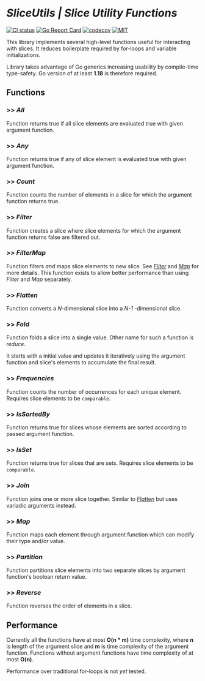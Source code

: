 # **_SliceUtils | Slice Utility Functions_**

[![CI status](https://github.com/kauppie/sliceutils/actions/workflows/go.yml/badge.svg?branch=main)](https://github.com/kauppie/sliceutils/actions/workflows/go.yml)
[![Go Report Card](https://goreportcard.com/badge/github.com/kauppie/sliceutils)](https://goreportcard.com/report/github.com/kauppie/sliceutils)
[![codecov](https://codecov.io/gh/kauppie/sliceutils/branch/main/graph/badge.svg)](https://codecov.io/gh/kauppie/sliceutils)
[![MIT](https://img.shields.io/badge/license-MIT-blue.svg)](https://github.com/kauppie/sliceutils/blob/main/LICENSE)

This library implements several high-level functions useful for interacting with slices. It reduces boilerplate required by for-loops and variable initializations.

Library takes advantage of Go generics increasing usability by compile-time type-safety. Go version of at least **1.18** is therefore required.

## Functions

### >> _All_

Function returns true if all slice elements are evaluated true with given argument function.

### >> _Any_

Function returns true if any of slice element is evaluated true with given argument function.

### >> _Count_

Function counts the number of elements in a slice for which the argument function returns true.

### >> _Filter_

Function creates a slice where slice elements for which the argument function returns false are filtered out.

### >> _FilterMap_

Function filters _and_ maps slice elements to new slice. See [_Filter_](#filter) and [_Map_](#map) for more details. This function exists to allow better performance than using _Filter_ and _Map_ separately.

### >> _Flatten_

Function converts a _N_-dimensional slice into a _N-1_ -dimensional slice.

### >> _Fold_

Function folds a slice into a single value. Other name for such a function is _reduce_.

It starts with a initial value and updates it iteratively using the argument function and slice's elements to accumulate the final result.

### >> _Frequencies_

Function counts the number of occurrences for each unique element. Requires slice elements to be `comparable`.

### >> _IsSortedBy_

Function returns true for slices whose elements are sorted according to passed argument function.

### >> _IsSet_

Function returns true for slices that are sets. Requires slice elements to be `comparable`.

### >> _Join_

Function joins one or more slice together. Similar to [_Flatten_](#flatten) but uses variadic arguments instead.

### >> _Map_

Function maps each element through argument function which can modify their type and/or value.

### >> _Partition_

Function partitions slice elements into two separate slices by argument function's boolean return value.

### >> _Reverse_

Function reverses the order of elements in a slice.

## Performance

Currently all the functions have at most **O(n \* m)** time complexity, where **n** is length of the argument slice and **m** is time complexity of the argument function. Functions without argument functions have time complexity of at most **O(n)**.

Performance over traditional for-loops is not _yet_ tested.
